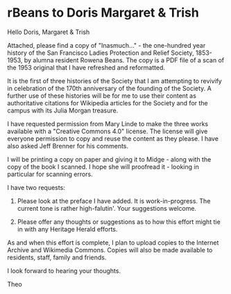 # rBeans to Doris Margaret & Trish

Hello Doris, Margaret & Trish

Attached, please find a copy of "Inasmuch..." - the one-hundred year history of the San Francisco Ladies Protection and Relief Society, 1853-1953, by alumna resident Rowena Beans. The copy is a PDF file of a scan of the 1953 original that I have refreshed and reformatted.

It is the first of three histories of the Society that I am attempting to revivify in celebration of the 170th anniversary of the founding of the Society. A further use of these histories will be for me to use their content as authoritative citations for Wikipedia articles for the Society and for the campus with its Julia Morgan treasure.

I have requested permission from Mary Linde to make the three works available with a "Creative Commons 4.0" license. The license will give everyone permission to copy and reuse the content as they please. I have also asked Jeff Brenner for his comments.

I will be printing a copy on paper and giving it to Midge - along with the copy of the book I scanned. I hope she will proofread it - looking in particular for scanning errors.

I have two requests:

1. Please look at the preface I have added. It is work-in-progress. The current tone is rather high-falutin'. Your suggestions welcome.

2. Please offer any thoughts or suggestions as to how this effort might tie in with any Heritage Herald efforts.

As and when this effort is complete, I plan to upload copies to the Internet Archive and Wikimedia Commons. Copies will also be made available to residents, staff, family and friends.

I look forward to hearing your thoughts.

Theo

